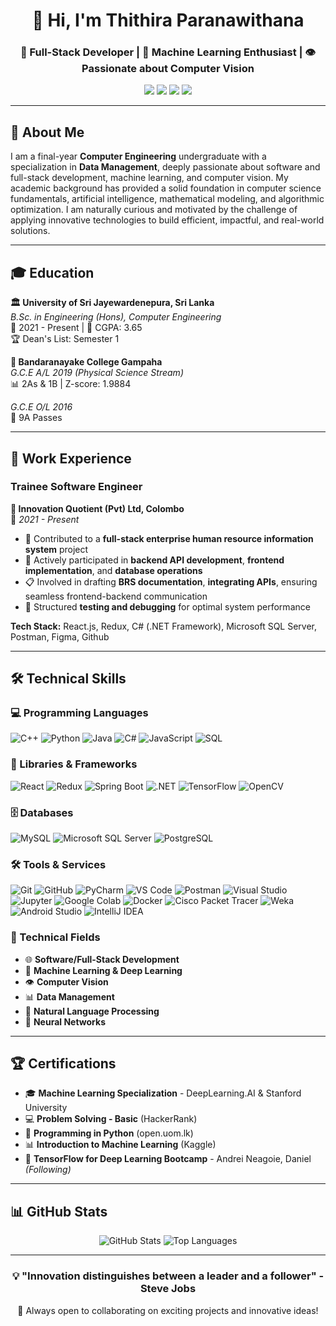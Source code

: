 <div align="center">
  <h1>👋 Hi, I'm Thithira Paranawithana</h1>
  <h3>🚀 Full-Stack Developer | 🤖 Machine Learning Enthusiast | 👁️ Passionate about Computer Vision</h3>
  
  <p>
    <a href="mailto:thithiraparanawithana@gmail.com"><img src="https://img.shields.io/badge/Email-D14836?style=for-the-badge&logo=gmail&logoColor=white"/></a>
    <a href="https://linkedin.com/in/thithiraparanawithana"><img src="https://img.shields.io/badge/LinkedIn-0077B5?style=for-the-badge&logo=linkedin&logoColor=white"/></a>
    <a href="https://thithira-paranawithana.github.io/"><img src="https://img.shields.io/badge/Website-000000?style=for-the-badge&logo=About.me&logoColor=white"/></a>
    <a href="tel:+94714083374"><img src="https://img.shields.io/badge/Phone-25D366?style=for-the-badge&logo=whatsapp&logoColor=white"/></a>
  </p>
</div>

---

## 🎯 About Me

I am a final-year **Computer Engineering** undergraduate with a specialization in **Data Management**, deeply passionate about software and full-stack development, machine learning, and computer vision. My academic background has provided a solid foundation in computer science fundamentals, artificial intelligence, mathematical modeling, and algorithmic optimization. I am naturally curious and motivated by the challenge of applying innovative technologies to build efficient, impactful, and real-world solutions.

---

## 🎓 Education

**🏛️ University of Sri Jayewardenepura, Sri Lanka**  
*B.Sc. in Engineering (Hons), Computer Engineering*  
📅 2021 - Present | 🎯 CGPA: 3.65  
🏆 Dean's List: Semester 1

**🏫 Bandaranayake College Gampaha**  
*G.C.E A/L 2019 (Physical Science Stream)*  
📊 2As & 1B | Z-score: 1.9884

*G.C.E O/L 2016*  
🏅 9A Passes

---

## 💼 Work Experience

### **Trainee Software Engineer**
**🏢 Innovation Quotient (Pvt) Ltd, Colombo**  
📅 *2021 - Present*

- 🔧 Contributed to a **full-stack enterprise human resource information system** project
- 🔗 Actively participated in **backend API development**, **frontend implementation**, and **database operations**
- 📋 Involved in drafting **BRS documentation**, **integrating APIs**, ensuring seamless frontend-backend communication
- 🧪 Structured **testing and debugging** for optimal system performance

**Tech Stack:** React.js, Redux, C# (.NET Framework), Microsoft SQL Server, Postman, Figma, Github

---

## 🛠️ Technical Skills

### **💻 Programming Languages**
![C++](https://img.shields.io/badge/C++-00599C?style=flat-square&logo=c%2B%2B&logoColor=white)
![Python](https://img.shields.io/badge/Python-3776AB?style=flat-square&logo=python&logoColor=white)
![Java](https://img.shields.io/badge/Java-ED8B00?style=flat-square&logo=java&logoColor=white)
![C#](https://img.shields.io/badge/C%23-239120?style=flat-square&logo=c-sharp&logoColor=white)
![JavaScript](https://img.shields.io/badge/JavaScript-F7DF1E?style=flat-square&logo=javascript&logoColor=black)
![SQL](https://img.shields.io/badge/SQL-4479A1?style=flat-square&logo=mysql&logoColor=white)

### **🔧 Libraries & Frameworks**
![React](https://img.shields.io/badge/React-20232A?style=flat-square&logo=react&logoColor=61DAFB)
![Redux](https://img.shields.io/badge/Redux-593D88?style=flat-square&logo=redux&logoColor=white)
![Spring Boot](https://img.shields.io/badge/Spring_Boot-6DB33F?style=flat-square&logo=spring-boot&logoColor=white)
![.NET](https://img.shields.io/badge/.NET-5C2D91?style=flat-square&logo=.net&logoColor=white)
![TensorFlow](https://img.shields.io/badge/TensorFlow-FF6F00?style=flat-square&logo=tensorflow&logoColor=white)
![OpenCV](https://img.shields.io/badge/OpenCV-27338e?style=flat-square&logo=OpenCV&logoColor=white)

### **🗄️ Databases**
![MySQL](https://img.shields.io/badge/MySQL-00000F?style=flat-square&logo=mysql&logoColor=white)
![Microsoft SQL Server](https://img.shields.io/badge/Microsoft_SQL_Server-CC2927?style=flat-square&logo=microsoft-sql-server&logoColor=white)
![PostgreSQL](https://img.shields.io/badge/PostgreSQL-316192?style=flat-square&logo=postgresql&logoColor=white)

### **🛠️ Tools & Services**
![Git](https://img.shields.io/badge/Git-F05032?style=flat-square&logo=git&logoColor=white)
![GitHub](https://img.shields.io/badge/GitHub-100000?style=flat-square&logo=github&logoColor=white)
![PyCharm](https://img.shields.io/badge/PyCharm-000000?style=flat-square&logo=pycharm&logoColor=white)
![VS Code](https://img.shields.io/badge/VS_Code-007ACC?style=flat-square&logo=visual-studio-code&logoColor=white)
![Postman](https://img.shields.io/badge/Postman-FF6C37?style=flat-square&logo=postman&logoColor=white)
![Visual Studio](https://img.shields.io/badge/Visual_Studio-5C2D91?style=flat-square&logo=visual-studio&logoColor=white)
![Jupyter](https://img.shields.io/badge/Jupyter-F37626?style=flat-square&logo=jupyter&logoColor=white)
![Google Colab](https://img.shields.io/badge/Google_Colab-F9AB00?style=flat-square&logo=google-colab&logoColor=white)
![Docker](https://img.shields.io/badge/Docker-2496ED?style=flat-square&logo=docker&logoColor=white)
![Cisco Packet Tracer](https://img.shields.io/badge/Cisco_Packet_Tracer-1BA0D7?style=flat-square&logo=cisco&logoColor=white)
![Weka](https://img.shields.io/badge/Weka-FF6B35?style=flat-square&logo=weka&logoColor=white)
![Android Studio](https://img.shields.io/badge/Android_Studio-3DDC84?style=flat-square&logo=android-studio&logoColor=white)
![IntelliJ IDEA](https://img.shields.io/badge/IntelliJ_IDEA-000000?style=flat-square&logo=intellij-idea&logoColor=white)


### **🎯 Technical Fields**
- 🌐 **Software/Full-Stack Development**
- 🤖 **Machine Learning & Deep Learning**
- 👁️ **Computer Vision**
- 📊 **Data Management**
- 🧠 **Natural Language Processing**
- 🔗 **Neural Networks**

---

## 🏆 Certifications

- 🎓 **Machine Learning Specialization** - DeepLearning.AI & Stanford University
- 💻 **Problem Solving - Basic** (HackerRank)
- 🐍 **Programming in Python** (open.uom.lk)
- 📊 **Introduction to Machine Learning** (Kaggle)
- 🧠 **TensorFlow for Deep Learning Bootcamp** - Andrei Neagoie, Daniel *(Following)*

---

## 📊 GitHub Stats

<div align="center">
  <img src="https://github-readme-stats.vercel.app/api?username=Thithira-Paranawithana&show_icons=true&theme=radical" alt="GitHub Stats" />
  <img src="https://github-readme-stats.vercel.app/api/top-langs/?username=Thithira-Paranawithana&layout=compact&theme=radical" alt="Top Languages" />
</div>

---

<div align="center">
  <h3>💡 "Innovation distinguishes between a leader and a follower" - Steve Jobs</h3>
  <p>🌟 Always open to collaborating on exciting projects and innovative ideas!</p>
</div>
